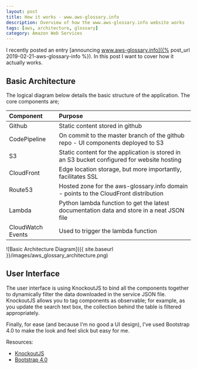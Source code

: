 ```yaml
---
layout: post
title: How it works - www.aws-glossary.info
description: Overview of how the www.aws-glossary.info website works
tags: [aws, architecture, glossary]
category: Amazon Web Services
---
```


I recently posted an entry [announcing www.aws-glossary.info]({% post_url 2019-02-21-aws-glossary-info %}). In this post I want to cover how it actually works.

## Basic Architecture

The logical diagram below details the basic structure of the application. The core components are;

| Component         | Purpose                                                                                     |
| :---------------- | :------------------------------------------------------------------------------------------ |
| Github            | Static content stored in github                                                             |
| CodePipeline      | On commit to the master branch of the github repo - UI components deployed to S3            |
| S3                | Static content for the application is stored in an S3 bucket configured for website hosting |
| CloudFront        | Edge location storage, but more importantly, facilitates SSL                                |
| Route53           | Hosted zone for the aws-glossary.info domain - points to the CloudFront distribution        |
| Lambda            | Python lambda function to get the latest documentation data and store in a neat JSON file   |
| CloudWatch Events | Used to trigger the lambda function                                                         |

![Basic Architecture Diagram]({{ site.baseurl }}/images/aws_glossary_architecture.png)

## User Interface

The user interface is using KnockoutJS to bind all the components together to dynamically filter the data downloaded in the service JSON file. KnockoutJS allows you to tag components as observable; for example, as you update the search text box, the collection behind the table is filtered appropriately.

Finally, for ease (and because I'm no good a UI design), I've used Bootstrap 4.0 to make the look and feel slick but easy for me.

Resources:

- [KnockoutJS](https://knockoutjs.com/)
- [Bootstrap 4.0](https://getbootstrap.com/)
